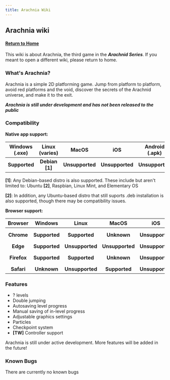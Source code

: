```yaml
---
title: Arachnia Wiki
---
```


## Arachnia wiki

#### [Return to Home](https://psychon-dev-studios.github.io/software/)

This wiki is about Arachnia, the third game in the ***Arachnid Series***. If you meant to open a different wiki, please return to home.

### What's Arachnia?
Arachnia is a simple 2D platforming game. Jump from platform to platform, avoid red platforms and the void, discover the secrets of the Arachnid universe, and make it to the exit.

***Arachnia is still under development and has not been released to the public***

### Compatibility
**Native app support:**

| **Windows (.exe)** | **Linux (varies)** | **MacOS** | **iOS** | **Android (.apk)** | **ChromeOS (.deb)** | **Raspbian 10 (.deb)**
:-------------: | :-------------: | :-------------: | :-------------: | :-------------: | :-------------: |  :-------------: | 
| **Supported** | **Debian [1]** | **Unsupported** | **Unsupported** | **Unsupported**  | **Linux only** | **Unsupported**

**[1]**: Any Debian-based distro is also supported. These include but aren't limited to: Ubuntu **[2]**, Raspbian, Linux Mint, and Elementary OS

**[2]**: In addition, any Ubuntu-based distro that still suports .deb installation is also supported, though there may be compatibility issues.

**Browser support:**

| Browser | **Windows** | **Linux** | **MacOS** | **iOS** | **Android** | **ChromeOS** | **Raspbian 10**
:-------------: | :-------------: | :-------------: | :-------------: | :-------------: | :-------------: | :-------------: |  :-------------: | 
|**Chrome** | **Supported** | **Supported** | **Unknown** | **Unsupported** | **Unsupported**  | **Supported** | **Chromium Only**
|**Edge** | **Supported** | **Unsupported** | **Unsupported** | **Unsupported** | **Unsupported**  | **Unsupported** | **Unsupported**
|**Firefox** | **Supported** | **Supported** | **Unknown** | **Unsupported** | **Unsupported**  | **Only with Linux** | **ESR Only**
|**Safari** | **Unknown** | **Unsupported** | **Supported** | **Unsupported** | **Unsupported**  | **Unsupported** | **Unsupported**

### Features
- ? levels
- Double jumping
- Autosaving level progress
- Manual saving of in-level progress
- Adjustable graphics settings
- Particles
- Checkpoint system
- **[TW]** Controller support

Arachnia is still under active development. More features will be added in the future!



### Known Bugs

There are currently no known bugs
